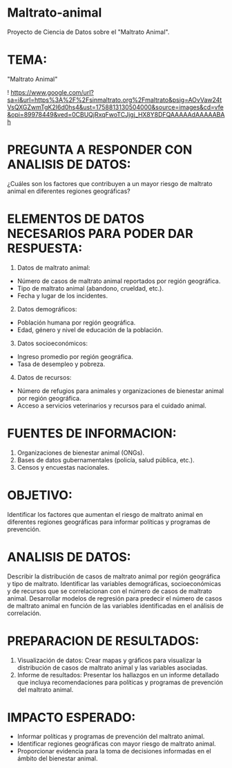 # Maltrato-animal
Proyecto de Ciencia de Datos sobre el "Maltrato Animal".

# TEMA:

"Maltrato Animal"

! https://www.google.com/url?sa=i&url=https%3A%2F%2Fsinmaltrato.org%2Fmaltrato&psig=AOvVaw24tVsQXGZwmTgK2I6d0hs4&ust=1758813130504000&source=images&cd=vfe&opi=89978449&ved=0CBUQjRxqFwoTCJjgj_HX8Y8DFQAAAAAdAAAAABAh

# PREGUNTA A RESPONDER CON ANALISIS DE DATOS: 

¿Cuáles son los factores que contribuyen a un mayor riesgo de maltrato animal en diferentes regiones geográficas?


# ELEMENTOS DE DATOS NECESARIOS PARA PODER DAR RESPUESTA:

1. Datos de maltrato animal:
- Número de casos de maltrato animal reportados por región geográfica.
- Tipo de maltrato animal (abandono, crueldad, etc.).
- Fecha y lugar de los incidentes.
2. Datos demográficos:
- Población humana por región geográfica.
- Edad, género y nivel de educación de la población.
3. Datos socioeconómicos:
- Ingreso promedio por región geográfica.
- Tasa de desempleo y pobreza.
4. Datos de recursos:
- Número de refugios para animales y organizaciones de bienestar animal por región geográfica.
- Acceso a servicios veterinarios y recursos para el cuidado animal.

# FUENTES DE INFORMACION:
1. Organizaciones de bienestar animal (ONGs).
2. Bases de datos gubernamentales (policía, salud pública, etc.).
3. Censos y encuestas nacionales.

# OBJETIVO:

Identificar los factores que aumentan el riesgo de maltrato animal en diferentes regiones geográficas para informar políticas y programas de prevención.


# ANALISIS DE DATOS:

Describir la distribución de casos de maltrato animal por región geográfica y tipo de maltrato.
Identificar las variables demográficas, socioeconómicas y de recursos que se correlacionan con el número de casos de maltrato animal.
Desarrollar modelos de regresión para predecir el número de casos de maltrato animal en función de las variables identificadas en el análisis de correlación.

# PREPARACION DE RESULTADOS:

1. Visualización de datos: Crear mapas y gráficos para visualizar la distribución de casos de maltrato animal y las variables asociadas.
2. Informe de resultados: Presentar los hallazgos en un informe detallado que incluya recomendaciones para políticas y programas de prevención del maltrato animal.

# IMPACTO ESPERADO:

- Informar políticas y programas de prevención del maltrato animal.
- Identificar regiones geográficas con mayor riesgo de maltrato animal.
- Proporcionar evidencia para la toma de decisiones informadas en el ámbito del bienestar animal.
